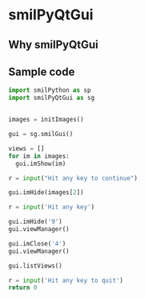 
# smilPyQtGui

## Why smilPyQtGui

## Sample code

```Python
import smilPython as sp
import smilPyQtGui as sg


images = initImages()

gui = sg.smilGui()

views = []
for im in images:
  gui.imShow(im)

r = input("Hit any key to continue")

gui.imHide(images[2])

r = input('Hit any key')

gui.imHide('9')
gui.viewManager()

gui.imClose('4')
gui.viewManager()

gui.listViews()

r = input('Hit any key to quit')
return 0
```

